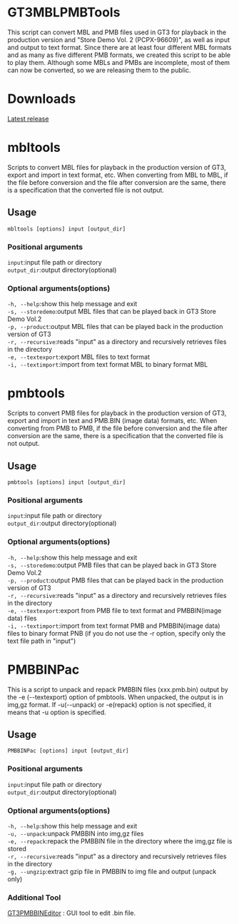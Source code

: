 # GT3MBLPMBTools
This script can convert MBL and PMB files used in GT3 for playback in the production version and "Store Demo Vol. 2 (PCPX-96609)", as well as input and output to text format.
Since there are at least four different MBL formats and as many as five different PMB formats, we created this script to be able to play them.
Although some MBLs and PMBs are incomplete, most of them can now be converted, so we are releasing them to the public.

# Downloads
[Latest release](https://github.com/BTEST4HE/GT3MBLPMBTools/releases/latest)

# mbltools
Scripts to convert MBL files for playback in the production version of GT3, export and import in text format, etc.
When converting from MBL to MBL, if the file before conversion and the file after conversion are the same, there is a specification that the converted file is not output.
## Usage
`mbltools [options] input [output_dir]`

### Positional arguments
`input`:input file path or directory  
`output_dir`:output directory(optional)  

### Optional arguments(options)
`-h, --help`:show this help message and exit  
`-s, --storedemo`:output MBL files that can be played back in GT3 Store Demo Vol.2  
`-p, --product`:output MBL files that can be played back in the production version of GT3  
`-r, --recursive`:reads "input" as a directory and recursively retrieves files in the directory  
`-e, --textexport`:export MBL files to text format  
`-i, --textimport`:import from text format MBL to binary format MBL  

# pmbtools
Scripts to convert PMB files for playback in the production version of GT3,
export and import in text and PMB.BIN (image data) formats, etc.
When converting from PMB to PMB, if the file before conversion and the file after conversion are the same, there is a specification that the converted file is not output.
## Usage
`pmbtools [options] input [output_dir]`

### Positional arguments
`input`:input file path or directory  
`output_dir`:output directory(optional)  

### Optional arguments(options)
`-h, --help`:show this help message and exit  
`-s, --storedemo`:output PMB files that can be played back in GT3 Store Demo Vol.2  
`-p, --product`:output PMB files that can be played back in the production version of GT3  
`-r, --recursive`:reads "input" as a directory and recursively retrieves files in the directory  
`-e, --textexport`:export from PMB file to text format and PMBBIN(image data) files  
`-i, --textimport`:import from text format PMB and PMBBIN(image data) files to binary format PNB  (if you do not use the -r option, specify only the text file path in "input")

# PMBBINPac
This is a script to unpack and repack PMBBIN files (xxx.pmb.bin) output by the -e (--textexport) option of pmbtools.
When unpacked, the output is in img,gz format.
If -u(--unpack) or -e(repack) option is not specified, it means that -u option is specified.
## Usage
`PMBBINPac [options] input [output_dir]`

### Positional arguments
`input`:input file path or directory  
`output_dir`:output directory(optional)  

### Optional arguments(options)
`-h, --help`:show this help message and exit  
`-u, --unpack`:unpack PMBBIN into img,gz files  
`-e, --repack`:repack the PMBBIN file in the directory where the img,gz file is stored  
`-r, --recursive`:reads "input" as a directory and recursively retrieves files in the directory  
`-g, --ungzip`:extract gzip file in PMBBIN to img file and output (unpack only)

### Additional Tool
[GT3PMBBINEditor](https://github.com/kapilpokhrel/GT3PMBBINEditor) : GUI tool to edit .bin file.
